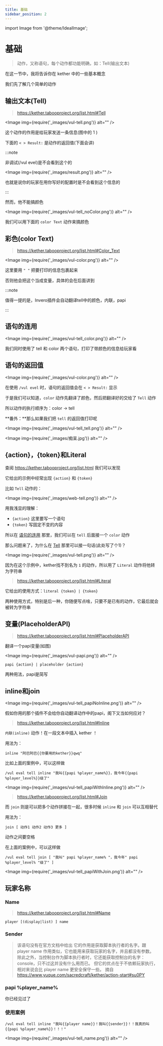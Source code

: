 ```yaml
---
title: 基础
sidebar_position: 2
---
```


import Image from '@theme/IdealImage';

# 基础

> 动作，又称语句，每个动作都功能明确，如：Tell(输出文本)

在这一节中，我将告诉你在 kether 中的一些基本概念

我们先了解几个简单的动作

## 输出文本(Tell)

> https://kether.tabooproject.org/list.html#Tell

<Image img={require('_images/vul-tell.png')} alt="" />

这个动作的作用是给玩家发送一条信息(图中的 1 )

下面的 `< > Result:` 是动作的返回值(下面会讲)

:::note

非调试(/vul evel)是不会看到这个的

<Image img={require('_images/result.png')} alt="" />

也就是说你的玩家在用你写好的配置时是不会看到这个信息的

:::

然而，他不能搞颜色

<Image img={require('_images/vul-tell_noColor.png')} alt="" />

我们可以用下面的 `color Text` 动作来搞颜色

## 彩色(color Text)

> https://kether.tabooproject.org/list.html#Color_Text

<Image img={require('_images/vul-color.png')} alt="" />

这里要用 `" "` 把要打印的信息包裹起来

否则他会把这个当成变量，具体的会在后面讲到

:::note

值得一提的是，Invero插件会自动翻译tell中的颜色，内联，papi

:::

## 语句的连用

<Image img={require('_images/vul-tell_color.png')} alt="" />

我们同时使用了 tell 和 color 两个语句，打印了带颜色的信息给玩家看

## 语句的返回值

<Image img={require('_images/vul-color.png')} alt="" />

在使用 `/vul evel` 时，语句的返回值会在 `< > Result:` 显示

于是我们可以知道，`color` 动作先翻译了颜色，然后把翻译好的交给了 `Tell` 动作

所以动作的执行顺序为：color -> tell

**番外：**那么如果我们把 `tell` 的返回值打印呢

<Image img={require('_images/vul-tell_tell.png')} alt="" />

<Image img={require('_images/痴呆.jpg')} alt="" />

## \{action\}，\{token\}和Literal

查阅 https://kether.tabooproject.org/list.html 我们可以发现

它给出的示例中经常出现 `{action}` 和 `{token}`

比如 `Tell` 动作的：

<Image img={require('_images/web-tell.png')} alt="" />

用我浅显的理解：

- `{action}` 这里要写一个语句
- `{token}`  写固定不变的内容

所以在 [语句的连用](#语句的连用) 那里，我们可以在 `tell` 后面接一个 `color` 动作

那么问题来了，为什么在 [Tell](#输出文本tell) 那里可以接一句话(此处写了个1)？

<Image img={require('_images/vul-tell.png')} alt="" />

因为在这个示例中，kether找不到名为 `1` 的动作，所以用了 `Literal` 动作将他转为字符串

> https://kether.tabooproject.org/list.html#Literal

它给出的使用方式：`literal {token} | {token}`

两种使用方式，特别是后一种，你随便写点啥，只要不是已有的动作，它最后就会被转为字符串

## 变量(PlaceholderAPI)

> https://kether.tabooproject.org/list.html#PlaceholderAPI

翻译一个papi变量(如图)

<Image img={require('_images/vul-papi.png')} alt="" />

```kether
papi {action} | placeholder {action}
```

两种用法，papi是简写

## inline和join

<Image img={require('_images/vul-tell_papiNoInline.png')} alt="" />

假如你用的那个插件不会给你自动翻译动作中的papi，阁下又当如何应对？

> https://kether.tabooproject.org/list.html#Inline

`内联(inline)` 动作！在一段文本中插入 kether ！

用法为：

```kether
inline "阿巴阿巴{{你要用的kether}}qwq"
```

比如上面的案例中，可以这样做

```text
/vul eval tell inline "我叫{{papi %player_name%}}，我今年{{papi %player_level%}}级了"
```

<Image img={require('_images/vul-tell_papiWithInline.png')} alt="" />

> https://kether.tabooproject.org/list.html#Join

而 `join` 则是可以把多个动作拼接在一起，很多时候 `inline` 和 `join` 可以互相替代

用法为：

```kether
join [ 动作1 动作2 动作3 更多 ]
```

动作之间要空格

在上面的案例中，可以这样做

```text
/vul eval tell join [ "我叫" papi %player_name% "，我今年" papi %player_level% "级了" ]
```

<Image img={require('_images/vul-tell_papiWithJoin.png')} alt="" />

## 玩家名称

### Name

> https://kether.tabooproject.org/list.html#Name

```kether
player [(display|list) ] name
```

### Sender

> 该语句没有在官方文档中给出
> 它的作用是获取脚本执行者的名字。跟 player name 作用类似，它也能用来获取玩家的名字，并且都没有参数。
> 除此之外，当控制台作为脚本执行者时，它还能获取控制台的名字：console，只不过这并没有什么用而已。
> 但它的优点在于不依赖玩家执行，相对来说会比 player name 更安全保守一些。
> 摘自 https://www.yuque.com/sacredcraft/kether/action-start#su0PY

### papi %player_name%

你已经见过了

### 使用案例

```text
/vul eval tell inline "我叫{{player name}}！我叫{{sender}}！！我真的叫{{papi %player_name%}}！！！"
```

<Image img={require('_images/vul-tell_name.png')} alt="" />
